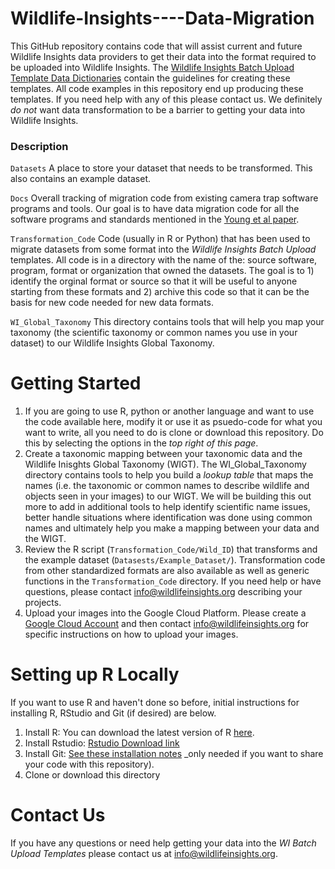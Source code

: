 # Wildlife-Insights----Data-Migration
This GitHub repository contains code that will assist current and future Wildlife Insights data providers to get their data into the format required to be uploaded into Wildlife Insights. The [Wildlife Insights Batch Upload Template Data Dictionaries](https://docs.google.com/spreadsheets/d/1PE5Zl-HUG4Zt0PwSfj-gJRJVbZ__LgH3VuiDW3-BKQg/edit#gid=807650760) contain the guidelines for creating these templates. All code examples in this repository end up producing these templates.  If you need help with any of this please contact us. We definitely _do not_ want data transformation to be a barrier to getting your data into Wildlife Insights. 

### Description
```Datasets``` A place to store your dataset that needs to be transformed. This also contains an example dataset.

```Docs``` Overall tracking of migration code from existing camera trap software programs and tools. Our goal is to have data migration code for all the software programs and standards mentioned in the [Young et al paper](https://github.com/ConservationInternational/Wildlife-Insights----Data-Migration/blob/master/Young%20et%20al%202018%20CT%20data%20mgmt%20review.pdf). 

```Transformation_Code``` Code (usually in R or Python) that has been used to migrate datasets from some format into the _Wildlife Insights Batch Upload_ templates. All code is in a directory with the name of the: source software, program, format or organization that owned the datasets. The goal is to 1) identify the orginal format or source so that it will be useful to anyone starting from these formats and 2) archive this code so that it can be the basis for new code needed for new data formats. 

```WI_Global_Taxonomy``` This directory contains tools that will help you map your taxonomy (the scientific taxonomy or common names you use in your dataset) to our Wildlife Insights Global Taxonomy.

# Getting Started 
1. If you are going to use R, python or another language and want to use the code available here, modify it or use it as psuedo-code for what you want to write, all you need to do is clone or download this repository. Do this by selecting the options in the  _top right of this page_. 
2. Create a taxonomic mapping between your taxonomic data and the Wildlife Inisghts Global Taxonomy (WIGT). The WI_Global_Taxonomy directory contains tools to help you build a _lookup table_ that maps the names (i.e. the taxonomic or common names to describe wildlife and objects seen in your images) to our WIGT. We will be building this out more to add in additional tools to help identify scientific name issues, better handle situations where identification was done using common names and ultimately help you make a mapping between your data and the WIGT.
3. Review the R script (```Transformation_Code/Wild_ID```) that transforms and the example dataset (```Datasests/Example_Dataset/```).  Transformation code from other standardized formats are also available as well as generic functions in the ```Transformation_Code``` directory.  If you need help or have questions, please contact <info@wildlifeinsights.org> describing your projects.
4. Upload your images into the Google Cloud Platform. Please create a [Google Cloud Account](https://console.cloud.google.com) and then contact info@wildlifeinsights.org for specific instructions on how to upload your images.


# Setting up R Locally
If you want to use R and haven't done so before, initial instructions for installing R, RStudio and Git (if desired) are below.
1. Install R: You can download the latest version of R [here](https://cran.rstudio.com).
2. Install Rstudio: [Rstudio Download link](https://www.rstudio.com/products/rstudio/download/)
3. Install Git: [See these installation notes](https://support.rstudio.com/hc/en-us/articles/200532077-Version-Control-with-Git-and-SVN) _only needed if you want to share your code with this repository).
4. Clone or download this directory

# Contact Us
If you have any questions or need help getting your data into the _WI Batch Upload Templates_  please contact us at <info@wildlifeinsights.org>.
